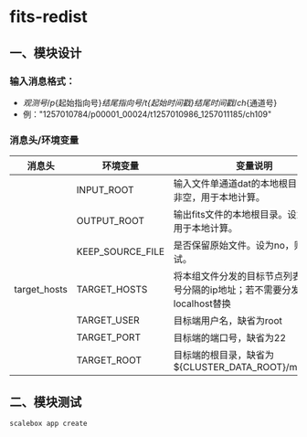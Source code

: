 # fits-redist

## 一、模块设计

### 输入消息格式：
  - ${观测号}/p${起始指向号}_${结尾指向号}/t${起始时间戳}_${结尾时间戳}/ch${通道号}
  - 例："1257010784/p00001_00024/t1257010986_1257011185/ch109"

### 消息头/环境变量

| 消息头        | 环境变量          | 变量说明                                         |
|------------- | ---------------- | ---------------------------------------------- |
|              | INPUT_ROOT       | 输入文件单通道dat的本地根目录。设为非空，用于本地计算。 |
|              | OUTPUT_ROOT      | 输出fits文件的本地根目录。设为非空，用于本地计算。     |
|              | KEEP_SOURCE_FILE | 是否保留原始文件。设为no，则用于测试。               |
| target_hosts | TARGET_HOSTS     | 将本组文件分发的目标节点列表，以逗号分隔的ip地址；若不需要分发，则以localhost替换 |
|              | TARGET_USER      | 目标端用户名，缺省为root                            |
|              | TARGET_PORT      | 目标端的端口号，缺省为22                            |
|              | TARGET_ROOT      | 目标端的根目录，缺省为${CLUSTER_DATA_ROOT}/mwa/1chz |

## 二、模块测试

```sh
scalebox app create
```